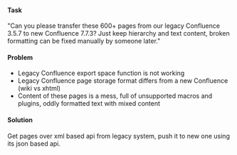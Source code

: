 #### Task
"Can you please transfer these 600+ pages from our legacy Confluence 3.5.7 to new Confluence 7.7.3? Just keep hierarchy and text content, broken formatting can be fixed manually by someone later."

#### Problem
* Legacy Confluence export space function is not working
* Legacy Confluence page storage format differs from a new Confluence (wiki vs xhtml) 
* Content of these pages is a mess, full of unsupported macros and plugins, oddly formatted text with mixed content

#### Solution
Get pages over xml based api from legacy system, push it to new one using its json based api.




